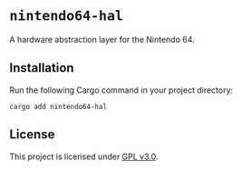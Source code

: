 # `nintendo64-hal`

A hardware abstraction layer for the Nintendo 64.

## Installation

Run the following Cargo command in your project directory:

```
cargo add nintendo64-hal
```

## License

This project is licensed under [GPL v3.0](./LICENSE).
